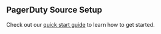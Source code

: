 ## PagerDuty Source Setup

Check out our [quick start guide](https://docs.buildable.dev/) to learn how to get started.